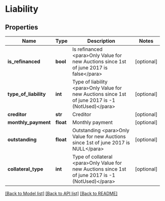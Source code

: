 # Liability

## Properties
Name | Type | Description | Notes
------------ | ------------- | ------------- | -------------
**is_refinanced** | **bool** | Is refinanced              &lt;para&gt;Only Value for new Auctions since 1st of june 2017 is false&lt;/para&gt; | [optional] 
**type_of_liability** | **int** | Type of liability              &lt;para&gt;Only Value for new Auctions since 1st of june 2017 is -1 (NotUsed)&lt;/para&gt; | [optional] 
**creditor** | **str** | Creditor | [optional] 
**monthly_payment** | **float** | Monthly payment | [optional] 
**outstanding** | **float** | Outstanding              &lt;para&gt;Only Value for new Auctions since 1st of june 2017 is NULL&lt;/para&gt; | [optional] 
**collateral_type** | **int** | Type of collateral              &lt;para&gt;Only Value for new Auctions since 1st of june 2017 is -1 (NotUsed)&lt;/para&gt; | [optional] 

[[Back to Model list]](../README.md#documentation-for-models) [[Back to API list]](../README.md#documentation-for-api-endpoints) [[Back to README]](../README.md)


